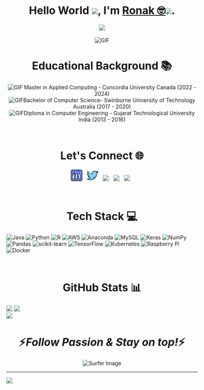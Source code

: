 <div align="center">
   <h1> Hello World <img src="https://github.com/TheDudeThatCode/TheDudeThatCode/blob/master/Assets/Earth.gif" width="25px">, I'm <a href="https://www.patelrj.com">Ronak 🤓</a><img src="https://media.giphy.com/media/hvRJCLFzcasrR4ia7z/giphy.gif" width="30px">. </h1>
</div>

<p align="center">
  <img src="https://readme-typing-svg.demolab.com/?lines=I+describe+myself+as+a+curious+PROBLEM+SOLVER+🧐!;DATA+SCIENCE+is+my+true+❤️!;Always+in+🎯+pursuit+of+LEARNING+🔥+new+tools+&+techniques!&font=Sans%20Code&center=true&width=1080&height=100&duration=2600&pause=700&color=D66B18&size=35">
</p>

<p align="center">
<img height="250px" alt="GIF" src="https://user-images.githubusercontent.com/40088060/210271550-60ea0310-c20b-416b-a2fa-780c4a074c2b.gif" />
</p>

<h1 align='center'>Educational Background 📚</h1>

<p align="center" style="font-size:20px;"> 
<div align="center" ><img height="18px" alt="GIF" src="https://user-images.githubusercontent.com/40088060/210280269-de141076-f4fe-4663-9428-d985e1baba12.gif" /> Master in Applied Computing - Concordia University Canada (2022 - 2024)</div>
<div align="center" ><img height="18px" alt="GIF" src="https://user-images.githubusercontent.com/40088060/210280269-de141076-f4fe-4663-9428-d985e1baba12.gif" />Bachelor of Computer Science- Swinburne University of Technology Australia (2017 - 2020)</div>
<div align="center" ><img height="18px" alt="GIF" src="https://user-images.githubusercontent.com/40088060/210280269-de141076-f4fe-4663-9428-d985e1baba12.gif" />Diploma in Computer Engineering - Gujarat Technological University India (2013 - 2016)</div>
</p>

<br/>
<h1 align='center'>Let's Connect 🌐</h1> 
<p align='center'>
   <a href="https://www.linkedin.com/in/ronak-p/"><img height="30" src="https://raw.githubusercontent.com/8bithemant/8bithemant/master/linkedin.png?raw=true"></a>&nbsp;&nbsp;
<a href="https://twitter.com/rjpatel7991"><img height="30" src="https://raw.githubusercontent.com/8bithemant/8bithemant/master/twitter.png?raw=true"></a>&nbsp;&nbsp;
<a href="https://www.facebook.com/profile.php?id=100005741973880"><img height="30" src="https://user-images.githubusercontent.com/40088060/210281666-e496213b-7ef7-4d7b-b2e2-01f73d8ba033.png"></a>&nbsp;&nbsp;
<a href="https://www.patelrj.com/"><img height="30" src="https://user-images.githubusercontent.com/40088060/210282409-45311acc-b397-4c5a-bdde-52fd2f27fb90.png"></a>&nbsp;&nbsp;
<a href=" https://medium.com/@rjpatel7991"><img height="30" src="https://user-images.githubusercontent.com/40088060/210674307-c9a36393-8cc3-4f46-96cd-6fb4d1a29b0e.png"></a>&nbsp;&nbsp;
  
 </p>
<br/>
<h1 align='center'>Tech Stack 💻</h1> 


![Java](https://img.shields.io/badge/java-%23ED8B00.svg?style=for-the-badge&logo=java&logoColor=white) ![Python](https://img.shields.io/badge/python-3670A0?style=for-the-badge&logo=python&logoColor=ffdd54) ![R](https://img.shields.io/badge/r-%23276DC3.svg?style=for-the-badge&logo=r&logoColor=white) ![AWS](https://img.shields.io/badge/AWS-%23FF9900.svg?style=for-the-badge&logo=amazon-aws&logoColor=white) ![Anaconda](https://img.shields.io/badge/Anaconda-%2344A833.svg?style=for-the-badge&logo=anaconda&logoColor=white) ![MySQL](https://img.shields.io/badge/mysql-%2300f.svg?style=for-the-badge&logo=mysql&logoColor=white) ![Keras](https://img.shields.io/badge/Keras-%23D00000.svg?style=for-the-badge&logo=Keras&logoColor=white) ![NumPy](https://img.shields.io/badge/numpy-%23013243.svg?style=for-the-badge&logo=numpy&logoColor=white) ![Pandas](https://img.shields.io/badge/pandas-%23150458.svg?style=for-the-badge&logo=pandas&logoColor=white) ![scikit-learn](https://img.shields.io/badge/scikit--learn-%23F7931E.svg?style=for-the-badge&logo=scikit-learn&logoColor=white) ![TensorFlow](https://img.shields.io/badge/TensorFlow-%23FF6F00.svg?style=for-the-badge&logo=TensorFlow&logoColor=white) ![Kubernetes](https://img.shields.io/badge/kubernetes-%23326ce5.svg?style=for-the-badge&logo=kubernetes&logoColor=white) ![Raspberry Pi](https://img.shields.io/badge/-RaspberryPi-C51A4A?style=for-the-badge&logo=Raspberry-Pi) ![Docker](https://img.shields.io/badge/docker-%230db7ed.svg?style=for-the-badge&logo=docker&logoColor=white)

<br/>

<h1 align='center'>GitHub Stats 📊</h1> 

![](https://github-readme-stats.vercel.app/api?username=ronakjpatel&theme=radical&hide_border=false&include_all_commits=true&count_private=true)
![](https://github-readme-streak-stats.herokuapp.com/?user=ronakjpatel&theme=radical&hide_border=false)<br/>
![](https://github-readme-stats.vercel.app/api/top-langs/?username=ronakjpatel&theme=radical&hide_border=false&include_all_commits=true&count_private=true&layout=compact)

<h1 align='center'>⚡️<i>Follow Passion & Stay on top!</i>⚡️</h1>

<p align="center">
        <img src="https://user-images.githubusercontent.com/40088060/210274327-dedf0140-e500-4350-8fba-325ffb51583a.gif" alt="Surfer Image" width=auto/>
</p>

---
[![](https://visitcount.itsvg.in/api?id=ronakjpatel&icon=0&color=3)](https://visitcount.itsvg.in)
